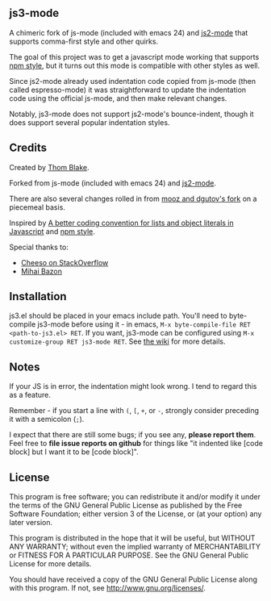 ## js3-mode ##

A chimeric fork of js-mode (included with emacs 24) and [js2-mode](http://code.google.com/p/js2-mode/) that supports comma-first style and other quirks.

The goal of this project was to get a javascript mode working that supports [npm style](https://github.com/isaacs/npm/blob/master/doc/coding-style.md), but it turns out this mode is compatible with other styles as well.

Since js2-mode already used indentation code copied from js-mode (then called espresso-mode) it was straightforward to update the indentation code using the official js-mode, and then make relevant changes.

Notably, js3-mode does not support js2-mode's bounce-indent, though it does support several popular indentation styles.

## Credits ##

Created by [Thom Blake](https://github.com/thomblake).

Forked from js-mode (included with emacs 24) and [js2-mode](http://code.google.com/p/js2-mode/).

There are also several changes rolled in from [mooz and dgutov's fork](https://github.com/mooz/js2-mode/) on a piecemeal basis.

Inspired by [A better coding convention for lists and object literals in Javascript](https://gist.github.com/357981) and [npm style](https://github.com/isaacs/npm/blob/master/doc/coding-style.md).

Special thanks to:

 * [Cheeso on StackOverflow](http://stackoverflow.com/questions/6144930/emacs-js-mode-for-npm-style)
 * [Mihai Bazon](http://mihai.bazon.net/projects/editing-javascript-with-emacs-js2-mode)

## Installation ##

js3.el should be placed in your emacs include path. You'll need to byte-compile js3-mode before using it - in emacs, `M-x byte-compile-file RET <path-to-js3.el> RET`.  If you want, js3-mode can be configured using `M-x customize-group RET js3-mode RET`.  See [the wiki](https://github.com/thomblake/js3-mode/wiki/Installation) for more details.

## Notes ##

If your JS is in error, the indentation might look wrong.  I tend to regard this as a feature.

Remember - if you start a line with `(`, `[`, `+`, or `-`, strongly consider preceding it with a semicolon (`;`).

I expect that there are still some bugs; if you see any, **please report them**. Feel free to **file issue reports on github** for things like "it indented like [code block] but I want it to be [code block]".

## License ##

This program is free software; you can redistribute it and/or
modify it under the terms of the GNU General Public License as
published by the Free Software Foundation; either version 3 of
the License, or (at your option) any later version.

This program is distributed in the hope that it will be
useful, but WITHOUT ANY WARRANTY; without even the implied
warranty of MERCHANTABILITY or FITNESS FOR A PARTICULAR
PURPOSE.  See the GNU General Public License for more details.

You should have received a copy of the GNU General Public License
along with this program.  If not, see http://www.gnu.org/licenses/.

